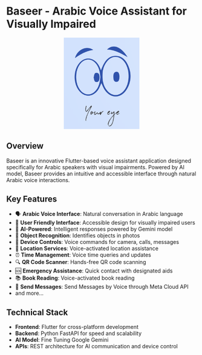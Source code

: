 # Baseer - Arabic Voice Assistant for Visually Impaired

<p align="center">
  <img src="assets/lastone.png" width="200" alt="Baseer Logo">
</p>

## Overview

Baseer is an innovative Flutter-based voice assistant application designed specifically for Arabic speakers with visual impairments. Powered by AI model, Baseer provides an intuitive and accessible interface through natural Arabic voice interactions.

## Key Features

- 🗣️ **Arabic Voice Interface**: Natural conversation in Arabic language
- 👥 **User Friendly Interface**: Accessible design for visually impaired users
- 🤖 **AI-Powered**: Intelligent responses powered by Gemini model
- 📸 **Object Recognition**: Identifies objects in photos
- 📱 **Device Controls**: Voice commands for camera, calls, messages
- 📍 **Location Services**: Voice-activated location assistance
- ⏰ **Time Management**: Voice time queries and updates
- 🔍 **QR Code Scanner**: Hands-free QR code scanning
- 🆘 **Emergency Assistance**: Quick contact with designated aids
- 📚 **Book Reading**: Voice-activated book reading
- 📨 **Send Messages**: Send Messages by Voice through Meta Cloud API
- and more...

## Technical Stack

- **Frontend**: Flutter for cross-platform development
- **Backend**: Python FastAPI for speed and scalability
- **AI Model**: Fine Tuning Google Gemini
- **APIs**: REST architecture for AI communication and device control
